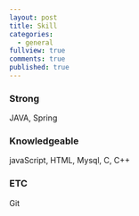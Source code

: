 ```yaml
---
layout: post
title: Skill
categories:
  - general
fullview: true
comments: true
published: true
---
```


### Strong    
JAVA, Spring

### Knowledgeable    
javaScript, HTML, Mysql, C, C++

### ETC
Git
